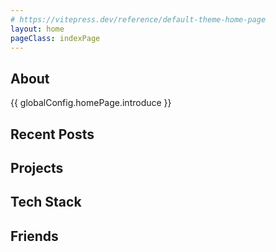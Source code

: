 ```yaml
---
# https://vitepress.dev/reference/default-theme-home-page
layout: home
pageClass: indexPage
---
```


<FirstPage />

<div v-if="globalConfig.homePage.modules.about">
    <h2><Icon icon="fluent:info-16-regular" /> About</h2>
    {{ globalConfig.homePage.introduce }}
</div>

<div v-if="globalConfig.homePage.modules.recentPosts">
    <h2><Icon icon="fluent:document-16-regular" /> Recent Posts</h2>
    <div v-if="globalConfig.homePage.modules.lastMoment">
        <LastMoment />
    </div>
    <RecentPosts />
</div>

<div v-if="globalConfig.homePage.modules.projects">
    <h2><Icon icon="fluent:shopping-bag-16-regular" /> Projects</h2>
    <Projects />
</div>

<div v-if="globalConfig.homePage.modules.techStack">
    <h2><Icon icon="fluent:network-adapter-16-regular" /> Tech Stack</h2>
    <TechStack />
</div>

<div v-if="globalConfig.homePage.modules.friends">
    <h2><Icon icon="fluent:person-16-regular" /> Friends</h2>
    <Friends />
</div>

<script setup lang="ts">
    import { globalConfig } from "./config";
</script>

<style>
    /* 同时显示两个头像看起来很乱所以隐藏掉一个小的 */
    .indexPage img.VPImage.logo {
        display: none
    }
</style>
